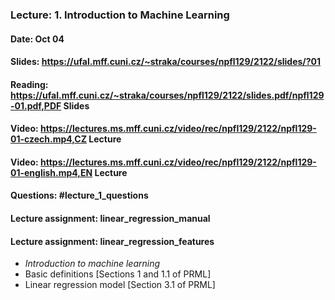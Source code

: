 ### Lecture: 1. Introduction to Machine Learning
#### Date: Oct 04
#### Slides: https://ufal.mff.cuni.cz/~straka/courses/npfl129/2122/slides/?01
#### Reading: https://ufal.mff.cuni.cz/~straka/courses/npfl129/2122/slides.pdf/npfl129-01.pdf,PDF Slides
#### Video: https://lectures.ms.mff.cuni.cz/video/rec/npfl129/2122/npfl129-01-czech.mp4,CZ Lecture
#### Video: https://lectures.ms.mff.cuni.cz/video/rec/npfl129/2122/npfl129-01-english.mp4,EN Lecture
#### Questions: #lecture_1_questions
#### Lecture assignment: linear_regression_manual
#### Lecture assignment: linear_regression_features

- _Introduction to machine learning_
- Basic definitions [Sections 1 and 1.1 of PRML]
- Linear regression model [Section 3.1 of PRML]

